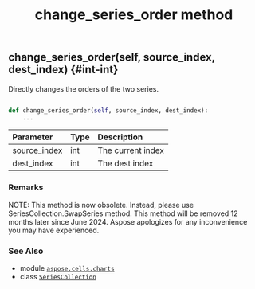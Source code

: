 ﻿---
title: change_series_order method
second_title: Aspose.Cells for Python via .NET API References
description: 
type: docs
weight: 60
url: /aspose.cells.charts/seriescollection/change_series_order/
is_root: false
---

## change_series_order(self, source_index, dest_index) {#int-int}

Directly changes the orders of the two series.



```python

def change_series_order(self, source_index, dest_index):
    ...
```


| Parameter | Type | Description |
| :- | :- | :- |
| source_index | int | The current index |
| dest_index | int | The dest index |
### Remarks

NOTE: This method is now obsolete. Instead, 
please use SeriesCollection.SwapSeries method.
This method will be removed 12 months later since June 2024. 
Aspose apologizes for any inconvenience you may have experienced.


### See Also
* module [`aspose.cells.charts`](../../)
* class [`SeriesCollection`](/cells/python-net/aspose.cells.charts/seriescollection)
